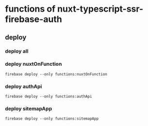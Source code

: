 # functions of nuxt-typescript-ssr-firebase-auth

## deploy

### deploy all

### deploy nuxtOnFunction
    firebase deploy --only functions:nuxtOnFunction

### deploy authApi
    firebase deploy --only functions:authApi
    
### deploy sitemapApp
    firebase deploy --only functions:sitemapApp
